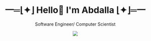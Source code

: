 <h1 align="center">一═⌊✦⌋ Hello👋 I'm Abdalla ⌊✦⌋═一</h1>
<p align="center">Software Engineer/ Computer Scientist</p>

<p align="center">
  <a href="https://skillicons.dev">
    <img src="https://skillicons.dev/icons?i=ts,js,py,cpp,react,tailwind,vite,webpack,nodejs,express,postgres,prisma,supabase,git&perline=7" />
  </a>
</p>
<!--
**AbdallaAlhag/AbdallaAlhag** is a ✨ _special_ ✨ repository because its `README.md` (this file) appears on your GitHub profile.

Here are some ideas to get you started:

- 🔭 I’m currently working on ...
- 🌱 I’m currently learning ...
- 👯 I’m looking to collaborate on ...
- 🤔 I’m looking for help with ...
- 💬 Ask me about ...
- 📫 How to reach me: ...
- 😄 Pronouns: ...
- ⚡ Fun fact: ...
-->
